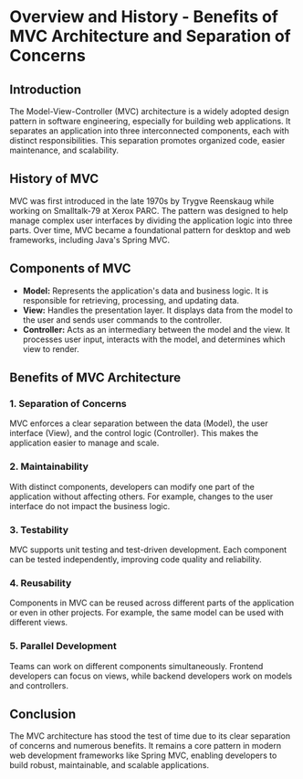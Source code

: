 # Overview and History - Benefits of MVC Architecture and Separation of Concerns

## Introduction

The Model-View-Controller (MVC) architecture is a widely adopted design pattern in software engineering, especially for building web applications. It separates an application into three interconnected components, each with distinct responsibilities. This separation promotes organized code, easier maintenance, and scalability.

## History of MVC

MVC was first introduced in the late 1970s by Trygve Reenskaug while working on Smalltalk-79 at Xerox PARC. The pattern was designed to help manage complex user interfaces by dividing the application logic into three parts. Over time, MVC became a foundational pattern for desktop and web frameworks, including Java's Spring MVC.

## Components of MVC

- **Model:** Represents the application's data and business logic. It is responsible for retrieving, processing, and updating data.
- **View:** Handles the presentation layer. It displays data from the model to the user and sends user commands to the controller.
- **Controller:** Acts as an intermediary between the model and the view. It processes user input, interacts with the model, and determines which view to render.

## Benefits of MVC Architecture

### 1. **Separation of Concerns**

MVC enforces a clear separation between the data (Model), the user interface (View), and the control logic (Controller). This makes the application easier to manage and scale.

### 2. **Maintainability**

With distinct components, developers can modify one part of the application without affecting others. For example, changes to the user interface do not impact the business logic.

### 3. **Testability**

MVC supports unit testing and test-driven development. Each component can be tested independently, improving code quality and reliability.

### 4. **Reusability**

Components in MVC can be reused across different parts of the application or even in other projects. For example, the same model can be used with different views.

### 5. **Parallel Development**

Teams can work on different components simultaneously. Frontend developers can focus on views, while backend developers work on models and controllers.

## Conclusion

The MVC architecture has stood the test of time due to its clear separation of concerns and numerous benefits. It remains a core pattern in modern web development frameworks like Spring MVC, enabling developers to build robust, maintainable, and scalable applications.
